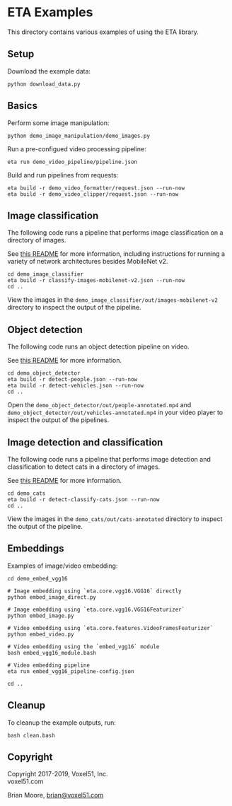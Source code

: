 # ETA Examples

This directory contains various examples of using the ETA library.


## Setup

Download the example data:

```shell
python download_data.py
```


## Basics

Perform some image manipulation:

```shell
python demo_image_manipulation/demo_images.py
```

Run a pre-configued video processing pipeline:

```shell
eta run demo_video_pipeline/pipeline.json
```

Build and run pipelines from requests:

```shell
eta build -r demo_video_formatter/request.json --run-now
eta build -r demo_video_clipper/request.json --run-now
```


## Image classification

The following code runs a pipeline that performs image classification on
a directory of images.

See [this README](demo_image_classifier/README.md) for more information,
including instructions for running a variety of network architectures besides
MobileNet v2.

```shell
cd demo_image_classifier
eta build -r classify-images-mobilenet-v2.json --run-now
cd ..
```

View the images in the `demo_image_classifier/out/images-mobilenet-v2`
directory to inspect the output of the pipeline.


## Object detection

The following code runs an object detection pipeline on video.

See [this README](demo_object_detector/README.md) for more information.

```shell
cd demo_object_detector
eta build -r detect-people.json --run-now
eta build -r detect-vehicles.json --run-now
cd ..
```

Open the `demo_object_detector/out/people-annotated.mp4` and
`demo_object_detector/out/vehicles-annotated.mp4` in your video player to
inspect the output of the pipelines.


## Image detection and classification

The following code runs a pipeline that performs image detection and
classification to detect cats in a directory of images.

See [this README](demo_cats/README.md) for more information.

```shell
cd demo_cats
eta build -r detect-classify-cats.json --run-now
cd ..
```

View the images in the `demo_cats/out/cats-annotated` directory to inspect the
output of the pipeline.


## Embeddings

Examples of image/video embedding:

```shell
cd demo_embed_vgg16

# Image embedding using `eta.core.vgg16.VGG16` directly
python embed_image_direct.py

# Image embedding using `eta.core.vgg16.VGG16Featurizer`
python embed_image.py

# Video embedding using `eta.core.features.VideoFramesFeaturizer`
python embed_video.py

# Video embedding using the `embed_vgg16` module
bash embed_vgg16_module.bash

# Video embedding pipeline
eta run embed_vgg16_pipeline-config.json

cd ..
```


## Cleanup

To cleanup the example outputs, run:

```shell
bash clean.bash
```


## Copyright

Copyright 2017-2019, Voxel51, Inc.<br>
voxel51.com

Brian Moore, brian@voxel51.com
